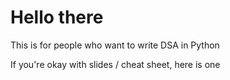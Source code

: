 <h1>Hello there</h1>
<p>This is for people who want to write DSA in Python</p>
<p>If you're okay with slides / cheat sheet, here is one <a href="https://docs.google.com/presentation/d/1OE51e5NZBgNEe6UIu9vv0TBiUJa5FNdwk5dap8eBSFs/edit?usp=sharing"/></p>